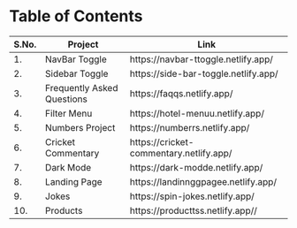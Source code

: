 # Table of Contents

<table>
    <thead>
        <tr>
            <th>S.No.</th>
            <th>Project</th>
            <th>Link</th>
        </tr>
    </thead>
    <tbody>
        <tr>
            <td>1.</td>
            <td>NavBar Toggle</td>
            <td>https://navbar-ttoggle.netlify.app/</td>
        </tr>
        <tr>
            <td>2.</td>
            <td>Sidebar Toggle</td>
            <td>https://side-bar-toggle.netlify.app/</td>
        </tr>
        <tr>
            <td>3.</td>
            <td>Frequently Asked Questions</td>
            <td>https://faqqs.netlify.app/</td>
        </tr>
        <tr>
            <td>4.</td>
            <td>Filter Menu</td>
            <td>https://hotel-menuu.netlify.app/</td>
        </tr>
        <tr>
            <td>5.</td>
            <td>Numbers Project</td>
            <td>https://numberrs.netlify.app/</td>
        </tr>
        <tr>
            <td>6.</td>
            <td>Cricket Commentary</td>
            <td>https://cricket-commentary.netlify.app/</td>
        </tr>
        <tr>
            <td>7.</td>
            <td>Dark Mode</td>
            <td>https://dark-modde.netlify.app/</td>
        </tr>
        <tr>
            <td>8.</td>
            <td>Landing Page</td>
            <td>https://landinnggpagee.netlify.app/</td>
        </tr>
        <tr>
            <td>9.</td>
            <td>Jokes</td>
            <td>https://spin-jokes.netlify.app/</td>
        </tr>
        <tr>
            <td>10.</td>
            <td>Products</td>
            <td>https://producttss.netlify.app//</td>
        </tr>
    </tbody>
</table>
